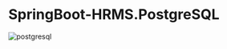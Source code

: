 # SpringBoot-HRMS.PostgreSQL
![postgresql](https://user-images.githubusercontent.com/82731001/117733305-05ab8800-b1fa-11eb-9ac2-31fb832f8d88.png)
